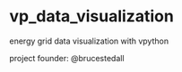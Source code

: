 # vp_data_visualization
energy grid data visualization with vpython

project founder: @brucestedall 

